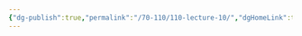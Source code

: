 ```yaml
---
{"dg-publish":true,"permalink":"/70-110/110-lecture-10/","dgHomeLink":true,"dgPassFrontmatter":false,"dgShowBacklinks":false,"dgShowLocalGraph":false,"dgShowInlineTitle":false}
---
```

